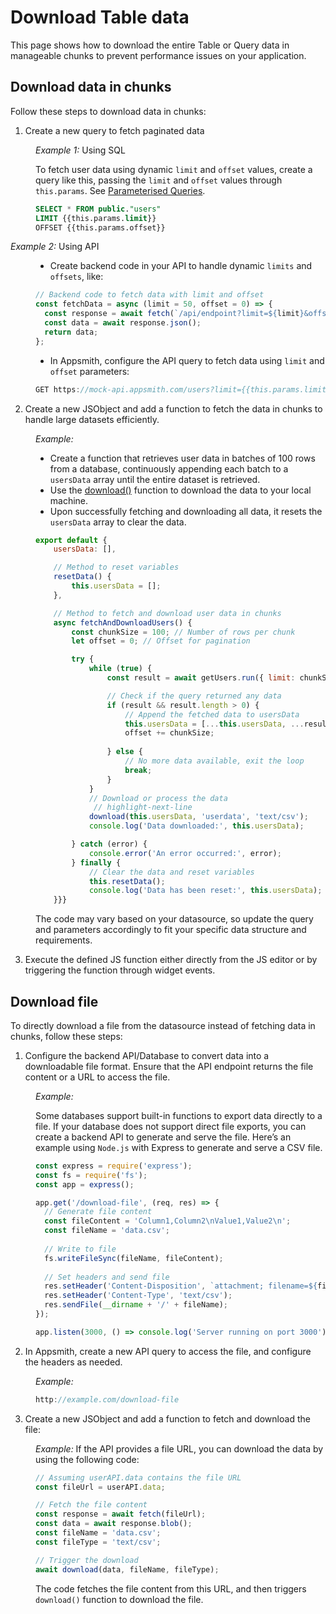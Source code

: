 # Download Table data

This page shows how to download the entire Table or Query data in manageable chunks to prevent performance issues on your application. 



## Download data in chunks 

Follow these steps to download data in chunks:

1. Create a new query to fetch paginated data


<dd>

*Example 1:* Using SQL

<dd>

To fetch user data using dynamic `limit` and `offset` values, create a query like this, passing the `limit` and `offset` values through `this.params`. See [Parameterised Queries](/connect-data/concepts/dynamic-queries).


 ```sql
SELECT * FROM public."users" 
LIMIT {{this.params.limit}} 
OFFSET {{this.params.offset}}
```
</dd>

*Example 2:* Using API

<dd>

* Create backend code in your API to handle dynamic `limits` and `offsets`, like:

```js
// Backend code to fetch data with limit and offset
const fetchData = async (limit = 50, offset = 0) => {
  const response = await fetch(`/api/endpoint?limit=${limit}&offset=${offset}`);
  const data = await response.json();
  return data;
};
```

* In Appsmith, configure the API query to fetch data using `limit` and `offset` parameters:

```js
GET https://mock-api.appsmith.com/users?limit={{this.params.limit}}&offset={{this.params.offset}}
```

</dd>

</dd>


2. Create a new JSObject and add a function to fetch the data in chunks to handle large datasets efficiently.

<dd>



*Example:*

- Create a function that retrieves user data in batches of 100 rows from a database, continuously appending each batch to a `usersData` array until the entire dataset is retrieved.
- Use the [download()](/reference/appsmith-framework/widget-actions/download) function to download the data to your local machine.
- Upon successfully fetching and downloading all data, it resets the `usersData` array to clear the data.


```js
export default {
    usersData: [],

    // Method to reset variables
    resetData() {
        this.usersData = [];
    },

    // Method to fetch and download user data in chunks
    async fetchAndDownloadUsers() {
        const chunkSize = 100; // Number of rows per chunk
        let offset = 0; // Offset for pagination

        try {
            while (true) {
                const result = await getUsers.run({ limit: chunkSize, offset });

                // Check if the query returned any data
                if (result && result.length > 0) {
                    // Append the fetched data to usersData
                    this.usersData = [...this.usersData, ...result];
                    offset += chunkSize;
                
                } else {
                    // No more data available, exit the loop
                    break;
                }
            }
            // Download or process the data
             // highlight-next-line
            download(this.usersData, 'userdata', 'text/csv');
            console.log('Data downloaded:', this.usersData);

        } catch (error) {
            console.error('An error occurred:', error);
        } finally {
            // Clear the data and reset variables
            this.resetData();
            console.log('Data has been reset:', this.usersData);
    }}}
```

The code may vary based on your datasource, so update the query and parameters accordingly to fit your specific data structure and requirements.


</dd>

3. Execute the defined JS function either directly from the JS editor or by triggering the function through widget events.



## Download file

To directly download a file from the datasource instead of fetching data in chunks, follow these steps:


1. Configure the backend API/Database to convert data into a downloadable file format. Ensure that the API endpoint returns the file content or a URL to access the file.


<dd>


*Example:* 

Some databases support built-in functions to export data directly to a file. If your database does not support direct file exports, you can create a backend API to generate and serve the file. Here’s an example using `Node.js` with Express to generate and serve a CSV file.

```js
const express = require('express');
const fs = require('fs');
const app = express();

app.get('/download-file', (req, res) => {
  // Generate file content
  const fileContent = 'Column1,Column2\nValue1,Value2\n';
  const fileName = 'data.csv';
  
  // Write to file
  fs.writeFileSync(fileName, fileContent);
  
  // Set headers and send file
  res.setHeader('Content-Disposition', `attachment; filename=${fileName}`);
  res.setHeader('Content-Type', 'text/csv');
  res.sendFile(__dirname + '/' + fileName);
});

app.listen(3000, () => console.log('Server running on port 3000'));
```


</dd>


2. In Appsmith, create a new API query to access the file, and configure the headers as needed.

<dd>

*Example:*


```js
http://example.com/download-file
```

</dd>


3. Create a new JSObject and add a function to fetch and download the file:

<dd>

*Example:* If the API provides a file URL, you can download the data by using the following code:


```js
// Assuming userAPI.data contains the file URL
const fileUrl = userAPI.data;

// Fetch the file content
const response = await fetch(fileUrl);
const data = await response.blob();
const fileName = 'data.csv';
const fileType = 'text/csv';

// Trigger the download
await download(data, fileName, fileType);
```

The code fetches the file content from this URL, and then triggers `download()` function to download the file.

</dd>

